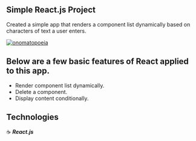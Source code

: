 ## Simple React.js Project

Created a simple app that renders a component list dynamically based on characters of text a user enters.

<a href="https://imgflip.com/gif/2x09y0"><img src="https://i.imgflip.com/2x09y0.gif" title="onomatopoeia"/></a>

## Below are a few basic features of React applied to this app.

- Render component list dynamically.
- Delete a component.
- Display content conditionally.

## Technologies

:coffee: **_React.js_**
